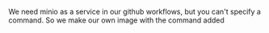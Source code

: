We need minio as a service in our github workflows, but you can't
specify a command. So we make our own image with the command added

